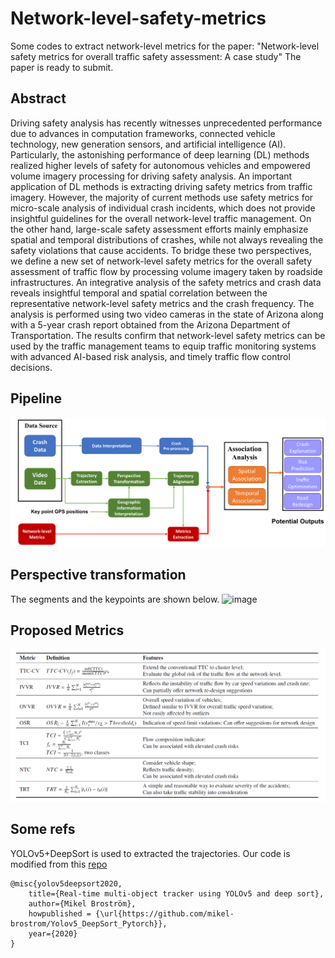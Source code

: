 # Network-level-safety-metrics
Some codes to extract network-level metrics for the paper: "Network-level safety metrics for overall traffic safety assessment: A case study"
The paper is ready to submit.

## Abstract
Driving safety analysis has recently witnesses unprecedented performance due to advances in computation frameworks, connected vehicle technology, new generation sensors, and artificial intelligence (AI). Particularly, the astonishing performance of deep learning (DL) methods realized higher levels of safety for autonomous vehicles and empowered volume imagery processing for driving safety analysis. 
An important application of DL methods is extracting driving safety metrics from traffic imagery. However, the majority of current methods use safety metrics for micro-scale analysis of individual crash incidents, which does not provide insightful guidelines for the overall network-level traffic management. On the other hand, large-scale safety assessment efforts mainly emphasize spatial and temporal distributions of crashes, while not always revealing the safety violations that cause accidents. To bridge these two perspectives, we define a new set of network-level safety metrics for the overall safety assessment of traffic flow by processing volume imagery taken by roadside infrastructures. An integrative analysis of the safety metrics and crash data reveals insightful temporal and spatial correlation between the representative network-level safety metrics and the crash frequency. The analysis is performed using two video cameras in the state of Arizona along with a 5-year crash report obtained from the Arizona Department of Transportation. The results confirm that network-level safety metrics can be used by the traffic management teams to equip traffic monitoring systems with advanced AI-based risk analysis, and timely traffic flow control decisions.

## Pipeline

![iamge](https://github.com/XiwenChen-Clemson/Network-level-safety-metrics/blob/main/images/pipeline.png)



## Perspective transformation
The segments and the keypoints are shown below.
![image](https://github.com/XiwenChen-Clemson/Network-level-safety-metrics/blob/main/images/segment_123456.png)


## Proposed Metrics
![iamge](https://github.com/XiwenChen-Clemson/Network-level-safety-metrics/blob/main/images/metrics_table.PNG)







## Some refs
YOLOv5+DeepSort is used to extracted the trajectories.
Our code is modified from this [repo](https://github.com/mikel-brostrom/Yolov5_DeepSort_Pytorch)
```
@misc{yolov5deepsort2020,
    title={Real-time multi-object tracker using YOLOv5 and deep sort},
    author={Mikel Broström},
    howpublished = {\url{https://github.com/mikel-brostrom/Yolov5_DeepSort_Pytorch}},
    year={2020}
}
```
